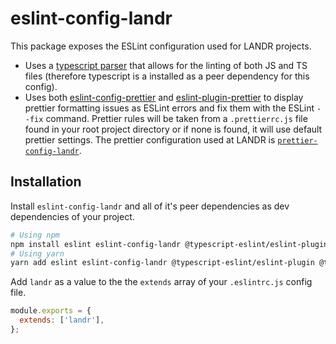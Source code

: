 # eslint-config-landr

This package exposes the ESLint configuration used for LANDR projects.

- Uses a [typescript parser](https://github.com/typescript-eslint/typescript-eslint/tree/master/packages/parser) that allows for the linting of both JS and TS files (therefore typescript is a installed as a peer dependency for this config).
- Uses both [eslint-config-prettier](https://github.com/prettier/eslint-config-prettier) and [eslint-plugin-prettier](https://github.com/prettier/eslint-plugin-prettier) to display prettier formatting issues as ESLint errors and fix them with the ESLint `--fix` command. Prettier rules will be taken from a `.prettierrc.js` file found in your root project directory or if none is found, it will use default prettier settings. The prettier configuration used at LANDR is [`prettier-config-landr`](https://github.com/Mixgenius/linting-and-formatting/tree/master/prettier-config-landr).

## Installation

Install `eslint-config-landr` and all of it's peer dependencies as dev dependencies of your project.

```bash
# Using npm
npm install eslint eslint-config-landr @typescript-eslint/eslint-plugin @typescript-eslint/parser eslint-config-prettier eslint-plugin-prettier prettier typescript --save-dev
# Using yarn
yarn add eslint eslint-config-landr @typescript-eslint/eslint-plugin @typescript-eslint/parser eslint-config-prettier eslint-plugin-prettier prettier typescript --dev
```

Add `landr` as a value to the the `extends` array of your `.eslintrc.js` config file.

```js
module.exports = {
  extends: ['landr'],
};
```
